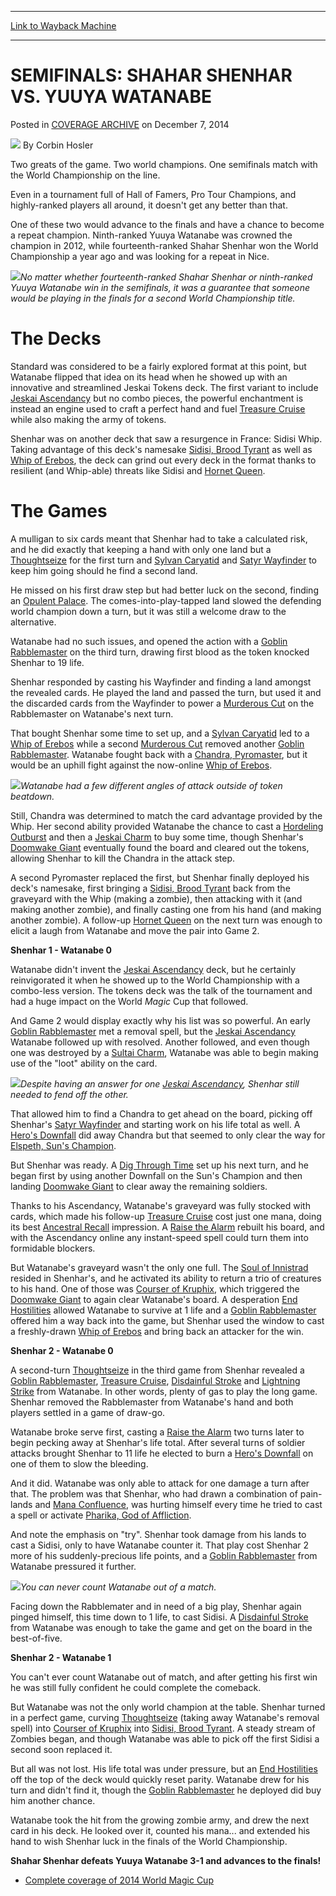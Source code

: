 
---
[Link to Wayback Machine](https://web.archive.org/web/20150101032855/http://magic.wizards.com/en/events/coverage/2014WC/semifinals-shahar-shenhar-vs-yuuya-watanabe-2014-12-07)

[_metadata_:author]:- "Corbin Hosler"
[_metadata_:description]:- "Two greats of the game. Two world champions. One semifinals match with the World Championship on the line. Even in a tournament full of Hall of Famers, Pro Tour Champions, and highly-ranked players all around, it doesn't get any better than that. One of these two would advance to the finals and have a chance to become a repeat champion. Ninth-ranked Yuuya Watanabe was crowned the champion in 2012, while fourteenth-ranked Shahar Shenhar won the World Championship a year ago and was looking for a repeat in Nice."
[_metadata_:generator]:- "Drupal 7 (http://drupal.org)"
[_metadata_:node]:- "316031"
[_metadata_:publish_date]:- "2014-12-07"
[_metadata_:source]:- "div-main-content"
[_metadata_:title]:- "SEMIFINALS: SHAHAR SHENHAR VS. YUUYA WATANABE"
[_metadata_:wayback_capture_timestamp]:- "2015-01-01 03:28:55"
[_metadata_:wayback_raw_url]:- "https://web.archive.org/web/20150101032855id_/http://magic.wizards.com/en/events/coverage/2014WC/semifinals-shahar-shenhar-vs-yuuya-watanabe-2014-12-07"
[_metadata_:wayback_url]:- "http://magic.wizards.com/en/events/coverage/2014WC/semifinals-shahar-shenhar-vs-yuuya-watanabe-2014-12-07"
---


SEMIFINALS: SHAHAR SHENHAR VS. YUUYA WATANABE
=============================================



 Posted in [COVERAGE ARCHIVE](/en/events/coverage)
 on December 7, 2014 






![](https://media.magic.wizards.com/styles/auth_small/public/images/person/hosler.jpg)
By Corbin Hosler










Two greats of the game. Two world champions. One semifinals match with the World Championship on the line.


Even in a tournament full of Hall of Famers, Pro Tour Champions, and highly-ranked players all around, it doesn't get any better than that.


One of these two would advance to the finals and have a chance to become a repeat champion. Ninth-ranked Yuuya Watanabe was crowned the champion in 2012, while fourteenth-ranked Shahar Shenhar won the World Championship a year ago and was looking for a repeat in Nice.


![](https://media.wizards.com/2014/events/2014WC/sf_shenhar_watanabe.jpg)*No matter whether fourteenth-ranked Shahar Shenhar or ninth-ranked Yuuya Watanabe win in the semifinals, it was a guarantee that someone would be playing in the finals for a second World Championship title.* 




The Decks
=========



Standard was considered to be a fairly explored format at this point, but Watanabe flipped that idea on its head when he showed up with an innovative and streamlined Jeskai Tokens deck. The first variant to include [Jeskai Ascendancy](http://gatherer.wizards.com/Pages/Card/Details.aspx?name=Jeskai+Ascendancy) but no combo pieces, the powerful enchantment is instead an engine used to craft a perfect hand and fuel [Treasure Cruise](http://gatherer.wizards.com/Pages/Card/Details.aspx?name=Treasure+Cruise) while also making the army of tokens.


Shenhar was on another deck that saw a resurgence in France: Sidisi Whip. Taking advantage of this deck's namesake [Sidisi, Brood Tyrant](http://gatherer.wizards.com/Pages/Card/Details.aspx?name=Sidisi%2C+Brood+Tyrant) as well as [Whip of Erebos](http://gatherer.wizards.com/Pages/Card/Details.aspx?name=Whip+of+Erebos), the deck can grind out every deck in the format thanks to resilient (and Whip-able) threats like Sidisi and [Hornet Queen](http://gatherer.wizards.com/Pages/Card/Details.aspx?name=Hornet+Queen).


The Games
=========


A mulligan to six cards meant that Shenhar had to take a calculated risk, and he did exactly that keeping a hand with only one land but a [Thoughtseize](http://gatherer.wizards.com/Pages/Card/Details.aspx?name=Thoughtseize) for the first turn and [Sylvan Caryatid](http://gatherer.wizards.com/Pages/Card/Details.aspx?name=Sylvan+Caryatid) and [Satyr Wayfinder](http://gatherer.wizards.com/Pages/Card/Details.aspx?name=Satyr+Wayfinder) to keep him going should he find a second land.


He missed on his first draw step but had better luck on the second, finding an [Opulent Palace](http://gatherer.wizards.com/Pages/Card/Details.aspx?name=Opulent+Palace). The comes-into-play-tapped land slowed the defending world champion down a turn, but it was still a welcome draw to the alternative.


Watanabe had no such issues, and opened the action with a [Goblin Rabblemaster](http://gatherer.wizards.com/Pages/Card/Details.aspx?name=Goblin+Rabblemaster) on the third turn, drawing first blood as the token knocked Shenhar to 19 life.


Shenhar responded by casting his Wayfinder and finding a land amongst the revealed cards. He played the land and passed the turn, but used it and the discarded cards from the Wayfinder to power a [Murderous Cut](http://gatherer.wizards.com/Pages/Card/Details.aspx?name=Murderous+Cut) on the Rabblemaster on Watanabe's next turn.


That bought Shenhar some time to set up, and a [Sylvan Caryatid](http://gatherer.wizards.com/Pages/Card/Details.aspx?name=Sylvan+Caryatid) led to a [Whip of Erebos](http://gatherer.wizards.com/Pages/Card/Details.aspx?name=Whip+of+Erebos) while a second [Murderous Cut](http://gatherer.wizards.com/Pages/Card/Details.aspx?name=Murderous+Cut) removed another [Goblin Rabblemaster](http://gatherer.wizards.com/Pages/Card/Details.aspx?name=Goblin+Rabblemaster). Watanabe fought back with a [Chandra, Pyromaster](http://gatherer.wizards.com/Pages/Card/Details.aspx?name=Chandra%2C+Pyromaster), but it would be an uphill fight against the now-online [Whip of Erebos](http://gatherer.wizards.com/Pages/Card/Details.aspx?name=Whip+of+Erebos).


![](https://media.wizards.com/2014/events/2014WC/sf_watanabe.jpg)*Watanabe had a few different angles of attack outside of token beatdown.* 




Still, Chandra was determined to match the card advantage provided by the Whip. Her second ability provided Watanabe the chance to cast a [Hordeling Outburst](http://gatherer.wizards.com/Pages/Card/Details.aspx?name=Hordeling+Outburst) and then a [Jeskai Charm](http://gatherer.wizards.com/Pages/Card/Details.aspx?name=Jeskai+Charm) to buy some time, though Shenhar's [Doomwake Giant](http://gatherer.wizards.com/Pages/Card/Details.aspx?name=Doomwake+Giant) eventually found the board and cleared out the tokens, allowing Shenhar to kill the Chandra in the attack step.



A second Pyromaster replaced the first, but Shenhar finally deployed his deck's namesake, first bringing a [Sidisi, Brood Tyrant](http://gatherer.wizards.com/Pages/Card/Details.aspx?name=Sidisi%2C+Brood+Tyrant) back from the graveyard with the Whip (making a zombie), then attacking with it (and making another zombie), and finally casting one from his hand (and making another zombie). A follow-up [Hornet Queen](http://gatherer.wizards.com/Pages/Card/Details.aspx?name=Hornet+Queen) on the next turn was enough to elicit a laugh from Watanabe and move the pair into Game 2.


**Shenhar 1 - Watanabe 0**


Watanabe didn't invent the [Jeskai Ascendancy](http://gatherer.wizards.com/Pages/Card/Details.aspx?name=Jeskai+Ascendancy) deck, but he certainly reinvigorated it when he showed up to the World Championship with a combo-less version. The tokens deck was the talk of the tournament and had a huge impact on the World *Magic* Cup that followed.


And Game 2 would display exactly why his list was so powerful. An early [Goblin Rabblemaster](http://gatherer.wizards.com/Pages/Card/Details.aspx?name=Goblin+Rabblemaster) met a removal spell, but the [Jeskai Ascendancy](http://gatherer.wizards.com/Pages/Card/Details.aspx?name=Jeskai+Ascendancy) Watanabe followed up with resolved. Another followed, and even though one was destroyed by a [Sultai Charm](http://gatherer.wizards.com/Pages/Card/Details.aspx?name=Sultai+Charm), Watanabe was able to begin making use of the "loot" ability on the card.


![](https://media.wizards.com/2014/events/2014WC/sf_shenhar.jpg)*Despite having an answer for one [Jeskai Ascendancy](http://gatherer.wizards.com/Pages/Card/Details.aspx?name=Jeskai+Ascendancy), Shenhar still needed to fend off the other.* 




That allowed him to find a Chandra to get ahead on the board, picking off Shenhar's [Satyr Wayfinder](http://gatherer.wizards.com/Pages/Card/Details.aspx?name=Satyr+Wayfinder) and starting work on his life total as well. A [Hero's Downfall](http://gatherer.wizards.com/Pages/Card/Details.aspx?name=Hero%27s+Downfall) did away Chandra but that seemed to only clear the way for [Elspeth, Sun's Champion](http://gatherer.wizards.com/Pages/Card/Details.aspx?name=Elspeth%2C+Sun%27s+Champion).



But Shenhar was ready. A [Dig Through Time](http://gatherer.wizards.com/Pages/Card/Details.aspx?name=Dig+Through+Time) set up his next turn, and he began first by using another Downfall on the Sun's Champion and then landing [Doomwake Giant](http://gatherer.wizards.com/Pages/Card/Details.aspx?name=Doomwake+Giant) to clear away the remaining soldiers.


Thanks to his Ascendancy, Watanabe's graveyard was fully stocked with cards, which made his follow-up [Treasure Cruise](http://gatherer.wizards.com/Pages/Card/Details.aspx?name=Treasure+Cruise) cost just one mana, doing its best [Ancestral Recall](http://gatherer.wizards.com/Pages/Card/Details.aspx?name=Ancestral+Recall) impression. A [Raise the Alarm](http://gatherer.wizards.com/Pages/Card/Details.aspx?name=Raise+the+Alarm) rebuilt his board, and with the Ascendancy online any instant-speed spell could turn them into formidable blockers.


But Watanabe's graveyard wasn't the only one full. The [Soul of Innistrad](http://gatherer.wizards.com/Pages/Card/Details.aspx?name=Soul+of+Innistrad) resided in Shenhar's, and he activated its ability to return a trio of creatures to his hand. One of those was [Courser of Kruphix](http://gatherer.wizards.com/Pages/Card/Details.aspx?name=Courser+of+Kruphix), which triggered the [Doomwake Giant](http://gatherer.wizards.com/Pages/Card/Details.aspx?name=Doomwake+Giant) to again clear Watanabe's board. A desperation [End Hostilities](http://gatherer.wizards.com/Pages/Card/Details.aspx?name=End+Hostilities) allowed Watanabe to survive at 1 life and a [Goblin Rabblemaster](http://gatherer.wizards.com/Pages/Card/Details.aspx?name=Goblin+Rabblemaster) offered him a way back into the game, but Shenhar used the window to cast a freshly-drawn [Whip of Erebos](http://gatherer.wizards.com/Pages/Card/Details.aspx?name=Whip+of+Erebos) and bring back an attacker for the win.


**Shenhar 2 - Watanabe 0**


A second-turn [Thoughtseize](http://gatherer.wizards.com/Pages/Card/Details.aspx?name=Thoughtseize) in the third game from Shenhar revealed a [Goblin Rabblemaster](http://gatherer.wizards.com/Pages/Card/Details.aspx?name=Goblin+Rabblemaster), [Treasure Cruise](http://gatherer.wizards.com/Pages/Card/Details.aspx?name=Treasure+Cruise), [Disdainful Stroke](http://gatherer.wizards.com/Pages/Card/Details.aspx?name=Disdainful+Stroke) and [Lightning Strike](http://gatherer.wizards.com/Pages/Card/Details.aspx?name=Lightning+Strike) from Watanabe. In other words, plenty of gas to play the long game. Shenhar removed the Rabblemaster from Watanabe's hand and both players settled in a game of draw-go.


Watanabe broke serve first, casting a [Raise the Alarm](http://gatherer.wizards.com/Pages/Card/Details.aspx?name=Raise+the+Alarm) two turns later to begin pecking away at Shenhar's life total. After several turns of soldier attacks brought Shenhar to 11 life he elected to burn a [Hero's Downfall](http://gatherer.wizards.com/Pages/Card/Details.aspx?name=Hero%27s+Downfall) on one of them to slow the bleeding.


And it did. Watanabe was only able to attack for one damage a turn after that. The problem was that Shenhar, who had drawn a combination of pain-lands and [Mana Confluence](http://gatherer.wizards.com/Pages/Card/Details.aspx?name=Mana+Confluence), was hurting himself every time he tried to cast a spell or activate [Pharika, God of Affliction](http://gatherer.wizards.com/Pages/Card/Details.aspx?name=Pharika%2C+God+of+Affliction).


And note the emphasis on "try". Shenhar took damage from his lands to cast a Sidisi, only to have Watanabe counter it. That play cost Shenhar 2 more of his suddenly-precious life points, and a [Goblin Rabblemaster](http://gatherer.wizards.com/Pages/Card/Details.aspx?name=Goblin+Rabblemaster) from Watanabe pressured it further.


![](https://media.wizards.com/2014/events/2014WC/sf_watanabe2.jpg)*You can never count Watanabe out of a match.* 




Facing down the Rabblemater and in need of a big play, Shenhar again pinged himself, this time down to 1 life, to cast Sidisi. A [Disdainful Stroke](http://gatherer.wizards.com/Pages/Card/Details.aspx?name=Disdainful+Stroke) from Watanabe was enough to take the game and get on the board in the best-of-five.



**Shenhar 2 - Watanabe 1**


You can't ever count Watanabe out of match, and after getting his first win he was still fully confident he could complete the comeback.


But Watanabe was not the only world champion at the table. Shenhar turned in a perfect game, curving [Thoughtseize](http://gatherer.wizards.com/Pages/Card/Details.aspx?name=Thoughtseize) (taking away Watanabe's removal spell) into [Courser of Kruphix](http://gatherer.wizards.com/Pages/Card/Details.aspx?name=Courser+of+Kruphix) into [Sidisi, Brood Tyrant](http://gatherer.wizards.com/Pages/Card/Details.aspx?name=Sidisi%2C+Brood+Tyrant). A steady stream of Zombies began, and though Watanabe was able to pick off the first Sidisi a second soon replaced it.


But all was not lost. His life total was under pressure, but an [End Hostilities](http://gatherer.wizards.com/Pages/Card/Details.aspx?name=End+Hostilities) off the top of the deck would quickly reset parity. Watanabe drew for his turn and didn't find it, though the [Goblin Rabblemaster](http://gatherer.wizards.com/Pages/Card/Details.aspx?name=Goblin+Rabblemaster) he deployed did buy him another chance.


Watanabe took the hit from the growing zombie army, and drew the next card in his deck. He looked over it, counted his mana... and extended his hand to wish Shenhar luck in the finals of the World Championship.


**Shahar Shenhar defeats Yuuya Watanabe 3-1 and advances to the finals!**


* [Complete coverage of 2014 World Magic Cup](/node/315171)

 




